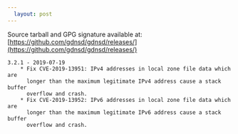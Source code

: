 ```yaml
---
  layout: post
---
```


Source tarball and GPG signature available at:
[https://github.com/gdnsd/gdnsd/releases/](https://github.com/gdnsd/gdnsd/releases/)

    3.2.1 - 2019-07-19
        * Fix CVE-2019-13951: IPv4 addresses in local zone file data which are
          longer than the maximum legitimate IPv4 address cause a stack buffer
          overflow and crash.
        * Fix CVE-2019-13952: IPv6 addresses in local zone file data which are
          longer than the maximum legitimate IPv6 address cause a stack buffer
          overflow and crash.
